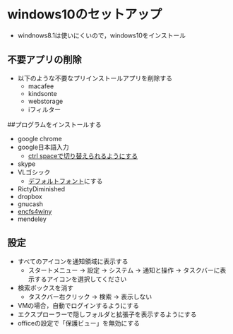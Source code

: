 
# windows10のセットアップ

- windnows8.1は使いにくいので，windows10をインストール

## 不要アプリの削除
- 以下のような不要なプリインストールアプリを削除する
    - macafee
    - kindsonte
    - webstorage
    - iフィルター


##プログラムをインストールする
- google chrome
- google日本語入力
    - [ctrl spaceで切り替えられるようにする](http://d.hatena.ne.jp/ang65/20110409/1302316109)
- skype
- VLゴシック
	- [デフォルトフォント](http://newtemi.com/pc/754)にする
- RictyDiminished
- dropbox
- gnucash
- [encfs4winy](http://zamasoft.net/encfs4winy-%E6%9A%97%E5%8F%B7%E5%8C%96%E3%83%95%E3%82%A1%E3%82%A4%E3%83%AB%E3%82%B7%E3%82%B9%E3%83%86%E3%83%A0/)
- mendeley

## 設定

- すべてのアイコンを通知領域に表示する
    - スタートメニュー -> 設定 -> システム -> 通知と操作 -> タスクバーに表示するアイコンを選択してください
- 検索ボックスを消す
    - タスクバー右クリック ->  検索 -> 表示しない
- VMの場合，自動でログインするようにする
- エクスプローラーで隠しフォルダと拡張子を表示するようにする
- officeの設定で「保護ビュー」を無効にする
